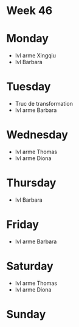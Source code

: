 # Week 46

# Monday

* lvl arme Xingqiu
* lvl Barbara

# Tuesday

* Truc de transformation
* lvl arme Barbara

# Wednesday

* lvl arme Thomas
* lvl arme Diona

# Thursday

* lvl Barbara



# Friday

* lvl arme Barbara


# Saturday

* lvl arme Thomas
* lvl arme Diona

# Sunday

